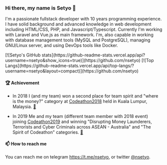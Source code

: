 ### Hi there, my name is Setyo 👋

I'm a passionate fullstack developer with 10 years programming experience. I have
solid background and advanced knowledge in web development including HTML/CSS,
PHP, and Javascript/Typescript. Currently I'm working with Laravel and Vue.js as
main framework. I'm, also capable in working with database management tools
(MySQL and PostgreSQL), managing GNU/Linux server, and using DevOps tools like Docker.

<div style="display:flex;">
[![Setyo's GitHub stats](https://github-readme-stats.vercel.app/api?username=nsetyo&show_icons=true)](https://github.com/nsetyo)
[![Top Langs](https://github-readme-stats.vercel.app/api/top-langs/?username=nsetyo&layout=compact)](https://github.com/nsetyo)
</div>

#### 🏆 Achievement
- In 2018 I (and my team) won a second place for team spirit and "where is
the money?" category at [Codeathon2018](https://codefor.asia/codeathon2018/) held
in Kuala Lumpur, Malaysia. [📎](https://web.archive.org/web/20191230100307/http://www.ppatk.go.id/siaran_pers/read/724/delegasi-ppatk-raih-peringkat-kedua-kompetisi-codeathon.html)

- In 2019 Me and my team (different team member with 2018 event) joining
[Codeathon2019](https://www.austrac.gov.au/asean-australia-codeathon-counter-terrorism-financing-starts-sydney-tomorrow)
and winning "Disrupting Money Launderers, Terrorists and Cyber Criminals across ASEAN - Australia"
and "The Spirit of Codeathon" categories. [📎](https://web.archive.org/web/20180326051336/https://m.tribunnews.com/nasional/2018/03/26/indonesia-juarai-kompetisi-anti-pendanaan-terorisme-berbasis-digital)

#### 📫 How to reach me
You can reach me on telegram https://t.me/nsetyo, or twitter [@nsetyo](https://twitter.com/nsetyo).


<!--
**nsetyo/nsetyo** is a ✨ _special_ ✨ repository because its `README.md` (this file) appears on your GitHub profile.

Here are some ideas to get you started:

- 🔭 I’m currently working on ...
- 🌱 I’m currently learning ...
- 👯 I’m looking to collaborate on ...
- 🤔 I’m looking for help with ...
- 💬 Ask me about ...
- 📫 How to reach me: ...
- 😄 Pronouns: ...
- ⚡ Fun fact: ...
-->
